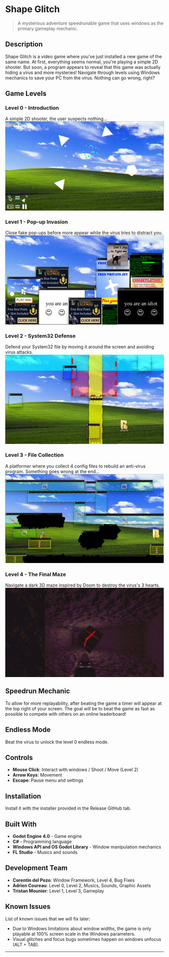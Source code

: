 # Shape Glitch

> A mysterious adventure speedrunable game that uses windows as the primary gameplay mechanic.

## Description

Shape Glitch is a video game where you've just installed a new game of the same name. At first, everything seems normal, you're playing a simple 2D shooter. But soon, a program appears to reveal that this game was actually hiding a virus and more mysteries! Navigate through levels using Windows mechanics to save your PC from the virus. Nothing can go wrong, right?

## Game Levels

### Level 0 - Introduction

A simple 2D shooter, the user suspects nothing...
![Level 0](https://github.com/Darkrentin/Croissant/blob/main/screenshots/screenshot_0.png "Level 0")

### Level 1 - Pop-up Invasion

Close fake pop-ups before more appear while the virus tries to distract you.
![Level 1](https://github.com/Darkrentin/Croissant/blob/main/screenshots/screenshot_1.png "Level 1")

### Level 2 - System32 Defense

Defend your System32 file by moving it around the screen and avoiding virus attacks.
![Level 2](https://github.com/Darkrentin/Croissant/blob/main/screenshots/screenshot_2.png "Level 2")

### Level 3 - File Collection

A platformer where you collect 4 config files to rebuild an anti-virus program. Something goes wrong at the end...
![Level 3](https://github.com/Darkrentin/Croissant/blob/main/screenshots/screenshot_3.png "Level 3")

### Level 4 - The Final Maze

Navigate a dark 3D maze inspired by Doom to destroy the virus's 3 hearts.
![Level 4](https://github.com/Darkrentin/Croissant/blob/main/screenshots/screenshot_4.png "Level 4")

## Speedrun Mechanic

To allow for more replayability, after beating the game a timer will appear at the top right of your screen.
The goal will be to beat the game as fast as possible to compete with others on an online leaderboard!

## Endless Mode

Beat the virus to unlock the level 0 endless mode.

## Controls

- **Mouse Click**: Interact with windows / Shoot / Move (Level 2)
- **Arrow Keys**: Movement
- **Escape**: Pause menu and settings

## Installation

Install it with the installer provided in the Release GitHub tab.

## Built With

- **Godot Engine 4.0** - Game engine
- **C#** - Programming language
- **Windows API and OS Godot Library** - Window manipulation mechanics
- **FL Studio** - Musics and sounds

## Development Team

- **Corentin del Pozo**: Window Framework, Level 4, Bug Fixes
- **Adrien Coureau**: Level 0, Level 2, Musics, Sounds, Graphic Assets
- **Tristan Mounier**: Level 1, Level 3, Gameplay

## Known Issues

List of known issues that we will fix later:

- Due to Windows limitations about window widths, the game is only playable at 100% screen scale in the Windows parameters.
- Visual glitches and focus bugs sometimes happen on windows unfocus (ALT + TAB).

---
